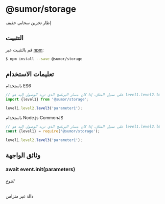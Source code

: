 # @sumor/storage
إطار تخزين سحابي خفيف

## التثبيت

قم بالتثبيت عبر [npm](https://www.npmjs.com/):
```sh
$ npm install --save @sumor/storage
```

## تعليمات الاستخدام

باستخدام ES6
```js
// على سبيل المثال، إذا كان مسار البرنامج الذي تريد الوصول إليه هو level1.level2.level3
import {level1} from '@sumor/storage';

level1.level2.level3('parameter1');
```
باستخدام Node.js CommonJS
```js
// على سبيل المثال، إذا كان مسار البرنامج الذي تريد الوصول إليه هو level1.level2.level3
const {level1} = require('@sumor/storage');

level1.level2.level3('parameter1');
```

## وثائق الواجهة

### await event.init(parameters)
###### النوع
دالة غير متزامن